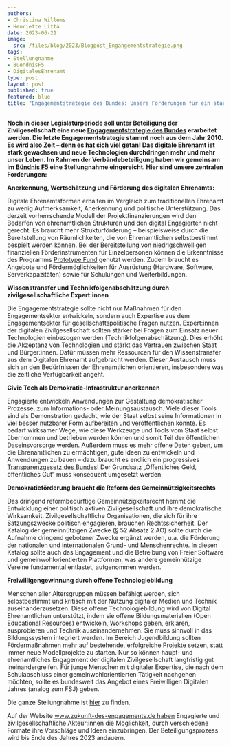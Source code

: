 ```yaml
---
authors:
- Christina Willems
- Henriette Litta
date: 2023-06-21
image: 
  src: /files/blog/2023/Blogpost_Engangementstrategie.png
tags:
- Stellungnahme
- BuendnisF5
- DigitalesEhrenamt
type: post
layout: post
published: true
featured: blue
title: "Engagementstrategie des Bundes: Unsere Forderungen für ein starkes digitales Ehrenamt"
---
```


**Noch in dieser Legislaturperiode soll unter Beteiligung der Zivilgesellschaft eine neue [Engagementstrategie des Bundes](https://www.bmfsfj.de/bmfsfj/themen/engagement-und-gesellschaft/engagement-staerken/engagementstrategie-des-bundes-222072) erarbeitet werden. Die letzte Engagementstrategie stammt noch aus dem Jahr 2010. Es wird also Zeit – denn es hat sich viel getan! Das digitale Ehrenamt ist stark gewachsen und neue Technologien durchdringen mehr und mehr unser Leben. Im Rahmen der Verbändebeteiligung haben wir gemeinsam im [Bündnis F5](https://buendnis-f5.de/) eine Stellungnahme eingereicht. Hier sind unsere zentralen Forderungen:**

**Anerkennung, Wertschätzung und Förderung des digitalen Ehrenamts:**

Digitale Ehrenamtsformen erhalten im Vergleich zum traditionellen Ehrenamt zu wenig Aufmerksamkeit, Anerkennung und politische Unterstützung. Das derzeit vorherrschende Modell der Projektfinanzierungen wird den Bedarfen von ehrenamtlichen Strukturen und den digital Engagierten nicht gerecht. Es braucht mehr Strukturförderung – beispielsweise durch die Bereitstellung von Räumlichkeiten, die von Ehrenamtlichen selbstbestimmt bespielt werden können. Bei der Bereitstellung von niedrigschwelligen finanziellen Förderinstrumenten für Einzelpersonen können die Erkenntnisse des Programms  [Prototype Fund](https://prototypefund.de/) genutzt werden. Zudem braucht es Angebote und Fördermöglichkeiten für Ausrüstung (Hardware, Software, Serverkapazitäten) sowie für Schulungen und Weiterbildungen.

**Wissenstransfer und Technikfolgenabschätzung durch zivilgesellschaftliche Expert:innen**

Die Engagementstrategie sollte nicht nur Maßnahmen für den Engagementsektor entwickeln, sondern auch Expertise aus dem Engagementsektor für gesellschaftspolitische Fragen nutzen. Expert:innen der digitalen Zivilgesellschaft sollten stärker bei Fragen zum Einsatz neuer Technologien einbezogen werden (Technikfolgenabschätzung). Dies erhöht die Akzeptanz von Technologien und stärkt das Vertrauen zwischen Staat und Bürger:innen. Dafür müssen mehr Ressourcen für den Wissenstransfer aus dem Digitalen Ehrenamt aufgebracht werden. Dieser Austausch muss sich an den Bedürfnissen der Ehrenamtlichen orientieren, insbesondere was die zeitliche Verfügbarkeit angeht.

**Civic Tech als Demokratie-Infrastruktur anerkennen**

Engagierte entwickeln Anwendungen zur Gestaltung demokratischer Prozesse, zum Informations- oder Meinungsaustausch. Viele dieser Tools sind als Demonstration gedacht, wie der Staat selbst seine Informationen in viel besser nutzbarer Form aufbereiten und veröffentlichen könnte. Es bedarf wirksamer Wege, wie diese Werkzeuge und Tools vom Staat selbst übernommen und betrieben werden können und somit Teil der öffentlichen Daseinsvorsorge werden. Außerdem muss es mehr offene Daten geben, um die Ehrenamtlichen zu ermächtigen, gute Ideen zu entwickeln und Anwendungen zu bauen – dazu braucht es endlich ein progressives [Transparenzgesetz des Bundes](https://transparenzgesetz.de/)! Der Grundsatz „Öffentliches Geld, öffentliches Gut“ muss konsequent umgesetzt werden

**Demokratieförderung braucht die Reform des Gemeinnützigkeitsrechts**

Das dringend reformbedürftige Gemeinnützigkeitsrecht hemmt die Entwicklung einer politisch aktiven Zivilgesellschaft und ihre demokratische Wirksamkeit. Zivilgesellschaftliche Organisationen, die sich für ihre Satzungszwecke politisch engagieren, brauchen Rechtssicherheit. Der Katalog der gemeinnützigen Zwecke (§ 52 Absatz 2 AO) sollte durch die Aufnahme dringend gebotener Zwecke ergänzt werden, u.a. die Förderung der nationalen und internationalen Grund- und Menschenrechte. In diesen Katalog sollte auch das Engagement und die Betreibung von Freier Software und gemeinwohlorientierten Plattformen, was andere gemeinnützige Vereine fundamental entlastet, aufgenommen werden.  

**Freiwilligengewinnung durch offene Technologiebildung** 

Menschen aller Altersgruppen müssen befähigt werden, sich selbstbestimmt und kritisch mit der Nutzung digitaler Medien und Technik auseinanderzusetzen. Diese offene Technologiebildung wird von Digital Ehrenamtlichen unterstützt, indem sie offene Bildungsmaterialien (Open Educational Resources) entwickeln, Workshops geben, erklären, ausprobieren und Technik auseinandernehmen. Sie muss sinnvoll in das Bildungssystem integriert werden. Im Bereich Jugendbildung sollten Fördermaßnahmen mehr auf bestehende, erfolgreiche Projekte setzen, statt immer neue Modellprojekte zu starten. Nur so können haupt- und ehrenamtliches Engagement der digitalen Zivilgesellschaft langfristig gut ineinandergreifen. Für junge Menschen mit digitaler Expertise, die nach dem Schulabschluss einer gemeinwohlorientierten Tätigkeit nachgehen möchten, sollte es bundesweit das Angebot eines Freiwilligen Digitalen Jahres (analog zum FSJ) geben.



Die ganze Stellungnahme ist [hier](https://github.com/okfde/okfn.de/blob/5da0a7a476b038ea084ca3d60fc931569cc0e04b/static/files/blog/2023/Stellungnahme_Engagementstrategie_Bu%CC%88ndnisF5.pdf) zu finden. 


Auf der Website www.zukunft-des-engagements.de haben Engagierte und zivilgesellschaftliche Akteur:innen die Möglichkeit, durch verschiedene Formate ihre Vorschläge und Ideen einzubringen. Der Beteiligungsprozess wird bis Ende des Jahres 2023 andauern. 
